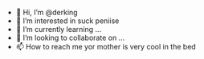 - 👋 Hi, I’m @derking 
- 👀 I’m interested in suck peniise 
- 🌱 I’m currently learning ...
- 💞️ I’m looking to collaborate on ...
- 📫 How to reach me yor mother is very cool in the bed

<!---
derkingsdfg/derkingsdfg is a ✨ special ✨ repository because its `README.md` (this file) appears on your GitHub profile.
You can click the Preview link to take a look at your changes.
--->
